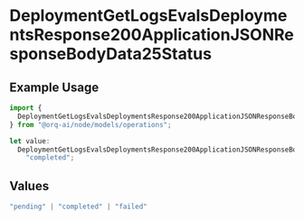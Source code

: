 # DeploymentGetLogsEvalsDeploymentsResponse200ApplicationJSONResponseBodyData25Status

## Example Usage

```typescript
import {
  DeploymentGetLogsEvalsDeploymentsResponse200ApplicationJSONResponseBodyData25Status,
} from "@orq-ai/node/models/operations";

let value:
  DeploymentGetLogsEvalsDeploymentsResponse200ApplicationJSONResponseBodyData25Status =
    "completed";
```

## Values

```typescript
"pending" | "completed" | "failed"
```